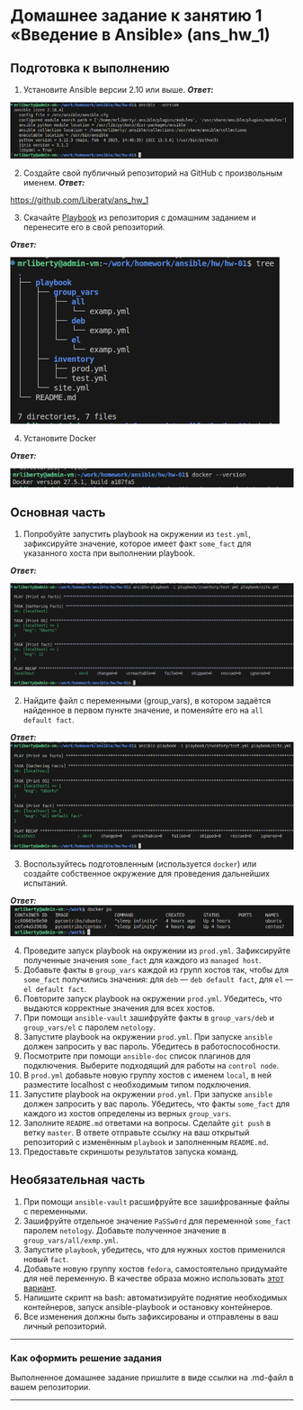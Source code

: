 # Домашнее задание к занятию 1 «Введение в Ansible» (ans_hw_1)

## Подготовка к выполнению

1. Установите Ansible версии 2.10 или выше.
***Ответ:*** 

![ansible.png](https://github.com/Liberaty/ans_hw_1/blob/main/img/ansible.png?raw=true)

2. Создайте свой публичный репозиторий на GitHub с произвольным именем.
***Ответ:***

https://github.com/Liberaty/ans_hw_1

3. Скачайте [Playbook](./playbook/) из репозитория с домашним заданием и перенесите его в свой репозиторий.

***Ответ:*** 

![tree.png](https://github.com/Liberaty/ans_hw_1/blob/main/img/tree.png)

4. Установите Docker

***Ответ:*** 

![docker.png](https://github.com/Liberaty/ans_hw_1/blob/main/img/docker.png)

## Основная часть

1. Попробуйте запустить playbook на окружении из `test.yml`, зафиксируйте значение, которое имеет факт `some_fact` для указанного хоста при выполнении playbook.

***Ответ:***

![1.1.png](https://github.com/Liberaty/ans_hw_1/blob/main/img/1.1.png)

2. Найдите файл с переменными (group_vars), в котором задаётся найденное в первом пункте значение, и поменяйте его на `all default fact`.

***Ответ:***
![1.2.png](https://github.com/Liberaty/ans_hw_1/blob/main/img/1.2.png?raw=true)

3. Воспользуйтесь подготовленным (используется `docker`) или создайте собственное окружение для проведения дальнейших испытаний.

***Ответ:***
![1.3.png](https://github.com/Liberaty/ans_hw_1/blob/main/img/1.3.png?raw=true)

4. Проведите запуск playbook на окружении из `prod.yml`. Зафиксируйте полученные значения `some_fact` для каждого из `managed host`.
5. Добавьте факты в `group_vars` каждой из групп хостов так, чтобы для `some_fact` получились значения: для `deb` — `deb default fact`, для `el` — `el default fact`.
6.  Повторите запуск playbook на окружении `prod.yml`. Убедитесь, что выдаются корректные значения для всех хостов.
7. При помощи `ansible-vault` зашифруйте факты в `group_vars/deb` и `group_vars/el` с паролем `netology`.
8. Запустите playbook на окружении `prod.yml`. При запуске `ansible` должен запросить у вас пароль. Убедитесь в работоспособности.
9. Посмотрите при помощи `ansible-doc` список плагинов для подключения. Выберите подходящий для работы на `control node`.
10. В `prod.yml` добавьте новую группу хостов с именем  `local`, в ней разместите localhost с необходимым типом подключения.
11. Запустите playbook на окружении `prod.yml`. При запуске `ansible` должен запросить у вас пароль. Убедитесь, что факты `some_fact` для каждого из хостов определены из верных `group_vars`.
12. Заполните `README.md` ответами на вопросы. Сделайте `git push` в ветку `master`. В ответе отправьте ссылку на ваш открытый репозиторий с изменённым `playbook` и заполненным `README.md`.
13. Предоставьте скриншоты результатов запуска команд.

## Необязательная часть

1. При помощи `ansible-vault` расшифруйте все зашифрованные файлы с переменными.
2. Зашифруйте отдельное значение `PaSSw0rd` для переменной `some_fact` паролем `netology`. Добавьте полученное значение в `group_vars/all/exmp.yml`.
3. Запустите `playbook`, убедитесь, что для нужных хостов применился новый `fact`.
4. Добавьте новую группу хостов `fedora`, самостоятельно придумайте для неё переменную. В качестве образа можно использовать [этот вариант](https://hub.docker.com/r/pycontribs/fedora).
5. Напишите скрипт на bash: автоматизируйте поднятие необходимых контейнеров, запуск ansible-playbook и остановку контейнеров.
6. Все изменения должны быть зафиксированы и отправлены в ваш личный репозиторий.

---

### Как оформить решение задания

Выполненное домашнее задание пришлите в виде ссылки на .md-файл в вашем репозитории.

---